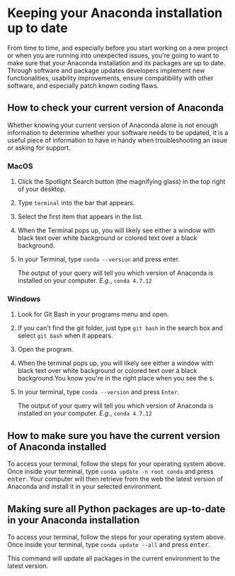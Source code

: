 # Keeping your Anaconda installation up to date

From time to time, and especially before you start working on a new project or when you are running into unexpected issues, you're going to want to make sure that your Anaconda installation and its packages are up to date. Through software and package updates developers implement new functionalities, usability improvements, ensure compatibility with other software, and especially patch known coding flaws.

## How to check your current version of Anaconda

Whether knowing your current version of Anaconda alone is not enough information to determine whether your software needs to be updated, it is a useful piece of information to have in handy when troubleshooting an issue or asking for support.

### MacOS

1. Click the Spotlight Search button (the magnifying glass) in the top right of your desktop.

2. Type `terminal` into the bar that appears.

3. Select the first item that appears in the list.

4. When the Terminal pops up, you will likely see either a window with black text over white background or colored text over a black background.

5. In your Terminal, type `conda --version` and press enter. 

    The output of your query will tell you which version of Anaconda is installed on your computer. _E.g._, `conda 4.7.12` 


### Windows

1. Look for Git Bash in your programs menu and open.

2. If you can't find the git folder, just type `git bash` in the search box and select `git bash` when it appears.

3. Open the program.

4. When the terminal pops up, you will likely see either a window with black text over white background or colored text over a black background.You know you're in the right place when you see the `$`.

5. In your terminal, type `conda --version` and press `Enter`.

    The output of your query will tell you which version of Anaconda is installed on your computer. _E.g._, `conda 4.7.12` 

## How to make sure you have the current version of Anaconda installed

To access your terminal, follow the steps for your operating system above. Once inside your terminal, type `conda update -n root conda` and press <kbd>enter</kbd>. Your computer will then retrieve from the web the latest version of Anaconda and install it in your selected environment. 

## Making sure all Python packages are up-to-date in your Anaconda installation

To access your terminal, follow the steps for your operating system above. Once inside your terminal, type `conda update --all` and press <kbd>enter</kbd>. 

This command will update all packages in the current environment to the latest version. 
